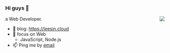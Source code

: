 ### Hi guys 👋

<img align="right" src="https://github-readme-stats.vercel.app/api?username=mlxgleesin&theme=merko&hide_title=true" />

a Web Developer.

- 🔭 blog: https://leesin.cloud
- 🌱 focus on Web
  - JavaScript, Node.js
- 📫 Ping me by [email](mailto:lihao7364@gmail.com)
<!--
**leesinnocry/leesinnocry** is a ✨ _special_ ✨ repository because its `README.md` (this file) appears on your GitHub profile.

Here are some ideas to get you started:

- 🔭 I’m currently working on ...
- 🌱 I’m currently learning ...
- 👯 I’m looking to collaborate on ...
- 🤔 I’m looking for help with ...
- 💬 Ask me about ...
- 📫 How to reach me: ...
- 😄 Pronouns: ...
- ⚡ Fun fact: ...
-->
